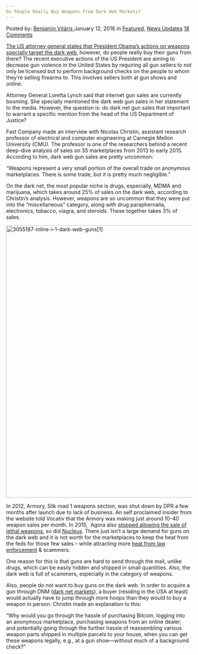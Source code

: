 ```yaml
---
Do People Really Buy Weapons From Dark Web Markets?
---
```

<article class="post-listing post-12932 post type-post status-publish format-standard has-post-thumbnail hentry category-deepdot-news category-news-updates tag-buy tag-dark tag-markets tag-people tag-weapons tag-web">
    <div class="post-inner">
        <span>Posted by: <a href="https://www.deepdotweb.com/author/benjaminvi/" title="">Benjamin Vitáris </a></span>
    <span>January 12, 2016</span>
    <span>in <a href="https://www.deepdotweb.com/category/deepdot-news/" rel="category tag">Featured</a>, <a href="https://www.deepdotweb.com/category/news-updates/" rel="category tag">News Updates</a></span>
    <span><a href="https://www.deepdotweb.com/2016/01/12/do-people-really-buy-weapons-from-dark-web-markets/#comments">18 Comments</a></span>
    </p>
    <div class="clear"></div>
    <div class="entry">
    <p><a href="http://www.fastcompany.com/3055187/do-people-really-buy-guns-on-the-dark-web">The US attorney general states that President Obama’s actions on weapons specially target the dark web</a>, however, do people really buy their guns from there? The recent executive actions of the US President are aiming to decrease gun violence in the United States by requiring all gun sellers to not only be licensed but to perform background checks on the people to whom they’re selling firearms to. This involves sellers both at gun shows and online.</p>
    <p>Attorney General Loretta Lynch said that internet gun sales are currently booming. She specially mentioned the dark web gun sales in her statement to the media. However, the question is: do dark net gun sales that important to warrant a specific mention from the head of the US Department of Justice?</p>
    <p>Fast Company made an interview with Nicolas Christin, assistant research professor of electrical and computer engineering at Carnegie Mellon University (CMU). The professor is one of the researchers behind a recent deep-dive analysis of sales on 35 marketplaces from 2013 to early 2015. According to him, dark web gun sales are pretty uncommon:</p>
    <p>&#8220;Weapons represent a very small portion of the overall trade on anonymous marketplaces. There is some trade, but it is pretty much negligible.&#8221;</p>
    <p>On the dark net, the most popular niche is drugs, especially, MDMA and marijuana, which takes around 25% of sales on the dark web, according to Christin&#8217;s analysis. However, weapons are so uncommon that they were put into the &#8220;miscellaneous&#8221; category, along with drug paraphernalia, electronics, tobacco, viagra, and steroids. These together takes 3% of sales.</p>
    <p><img class="aligncenter size-full wp-image-12937" src="https://www.deepdotweb.com/wp-content/uploads/2016/01/3055187-inline-i-1-dark-web-guns1.png" alt="3055187-inline-i-1-dark-web-guns[1]" width="800" height="739" srcset="https://www.deepdotweb.com/wp-content/uploads/2016/01/3055187-inline-i-1-dark-web-guns1.png 800w, https://www.deepdotweb.com/wp-content/uploads/2016/01/3055187-inline-i-1-dark-web-guns1-300x277.png 300w" sizes="(max-width: 800px) 100vw, 800px"/></p>
    <p>In 2012, Armory, Silk road 1 weapons section, was shut down by DPR a few months after launch due to lack of business. An self proclaimed insider from the website told Vocativ that the Armory was making just around 10-40 weapon sales per month. In 2015,  Agora also <a href="https://www.deepdotweb.com/2015/07/07/agora-market-to-stop-listing-lethal-weapons/">stopped allowing the sale of lethal weapons</a>, so did <a href="https://www.deepdotweb.com/2015/11/22/nucleus-market-has-removed-its-weapons-category/">Nucleus</a>. There just isn’t a large demand for guns on the dark web and it is not worth for the marketplaces to keep the heat from the feds for those few sales &#8211; while attracting more <a href="https://www.deepdotweb.com/2015/04/07/is-vendor-weaponsguy-on-agora-atffbi/">heat from law enforcement</a> &amp; scammers.</p>
    <p>One reason for this is that guns are hard to send through the mail, unlike drugs, which can be easily hidden and shipped in small quantities. Also, the dark web is full of scammers, especially in the category of weapons.</p>
    <p>Also, people do not want to buy guns on the dark web. In order to acquire a gun through DNM (<a href="http://www.deepdotweb.com/dark-net-market-comparison-chart/">dark net markets</a>), a buyer (residing in the USA at least) would actually have to jump through more hoops than they would to buy a weapon in person. Christin made an explanation to this:</p>
    <p>&#8220;Why would you go through the hassle of purchasing Bitcoin, logging into an anonymous marketplace, purchasing weapons from an online dealer, and potentially going through the further hassle of reassembling various weapon parts shipped in multiple parcels to your house, when you can get these weapons legally, e.g., at a gun show—without much of a background check?&#8221;</p>
    </div>
    <span style="display:none"><a href="https://www.deepdotweb.com/tag/buy/" rel="tag">buy</a> <a href="https://www.deepdotweb.com/tag/dark/" rel="tag">dark</a> <a href="https://www.deepdotweb.com/tag/markets/" rel="tag">markets</a> <a href="https://www.deepdotweb.com/tag/people/" rel="tag">people</a> <a href="https://www.deepdotweb.com/tag/weapons/" rel="tag">weapons</a> <a href="https://www.deepdotweb.com/tag/web/" rel="tag">web</a></span> <span style="display:none" class="updated">2016-01-12</span>
    <div style="display:none" class="vcard author" itemprop="author" itemscope itemtype="http://schema.org/Person"><strong class="fn" itemprop="name"><a href="https://www.deepdotweb.com/author/benjaminvi/" title="Posts by Benjamin Vitáris" rel="author">Benjamin Vitáris</a></strong></div>
    </div>
</article>

